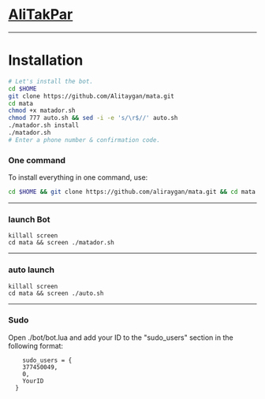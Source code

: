 # [AliTakPar](https://telegram.me/HackerTele)


* * *


# Installation

```sh
# Let's install the bot.
cd $HOME
git clone https://github.com/Alitaygan/mata.git
cd mata
chmod +x matador.sh
chmod 777 auto.sh && sed -i -e 's/\r$//' auto.sh
./matador.sh install
./matador.sh 
# Enter a phone number & confirmation code.
```
### One command
To install everything in one command, use:
```sh
cd $HOME && git clone https://github.com/aliraygan/mata.git && cd mata && chmod +x matador.sh && chmod 777 auto.sh && sed -i -e 's/\r$//' auto.sh && ./matador.sh install && ./matador.sh
```

* * *

### launch Bot

```
killall screen
cd mata && screen ./matador.sh
```

* * *


### auto launch 
```
killall screen
cd mata && screen ./auto.sh
```

* * *


### Sudo

Open ./bot/bot.lua and add your ID to the "sudo_users" section in the following format:
```
    sudo_users = {
    377450049,
    0,
    YourID
  }
